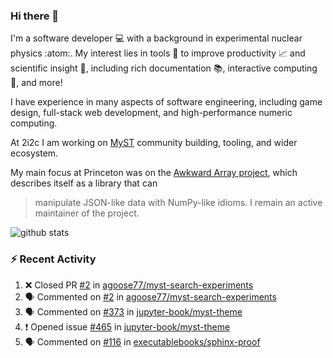 ### Hi there 👋 

I'm a software developer 💻 with a background in experimental nuclear physics :atom:. My interest lies in tools :wrench: to improve productivity :chart_with_upwards_trend: and scientific insight :telescope:, including rich documentation 📚, interactive computing 🧮, and more! 

I have experience in many aspects of software engineering, including game design, full-stack web development, and high-performance numeric computing. 

At 2i2c I am working on [MyST](https://github.com/jupyter-book/mystmd) community building, tooling, and wider ecosystem. 

My main focus at Princeton was on the [Awkward Array project](awkward-array.org/), which describes itself as a library that can 
> manipulate JSON-like data with NumPy-like idioms. I remain an active maintainer of the project. 

![github stats](https://github-readme-stats.vercel.app/api?username=agoose77&show_icons=true&hide_rank=true&hide_title=true&bg_color=30,e76445,904e95&text_color=efe3ec&icon_color=efe3ec)
<!--
**agoose77/agoose77** is a ✨ _special_ ✨ repository because its `README.md` (this file) appears on your GitHub profile.

Here are some ideas to get you started:

- 🔭 I’m currently working on ...
- 🌱 I’m currently learning ...
- 👯 I’m looking to collaborate on ...
- 🤔 I’m looking for help with ...
- 💬 Ask me about ...
- 📫 How to reach me: ...
- 😄 Pronouns: ...
- ⚡ Fun fact: ...
-->

### :zap: Recent Activity

<!--START_SECTION:activity-->
1. ❌ Closed PR [#2](https://github.com/agoose77/myst-search-experiments/pull/2) in [agoose77/myst-search-experiments](https://github.com/agoose77/myst-search-experiments)
2. 🗣 Commented on [#2](https://github.com/agoose77/myst-search-experiments/pull/2#issuecomment-2343058386) in [agoose77/myst-search-experiments](https://github.com/agoose77/myst-search-experiments)
3. 🗣 Commented on [#373](https://github.com/jupyter-book/myst-theme/pull/373#issuecomment-2340287681) in [jupyter-book/myst-theme](https://github.com/jupyter-book/myst-theme)
4. ❗ Opened issue [#465](https://github.com/jupyter-book/myst-theme/issues/465) in [jupyter-book/myst-theme](https://github.com/jupyter-book/myst-theme)
5. 🗣 Commented on [#116](https://github.com/executablebooks/sphinx-proof/pull/116#issuecomment-2340277093) in [executablebooks/sphinx-proof](https://github.com/executablebooks/sphinx-proof)
<!--END_SECTION:activity-->
